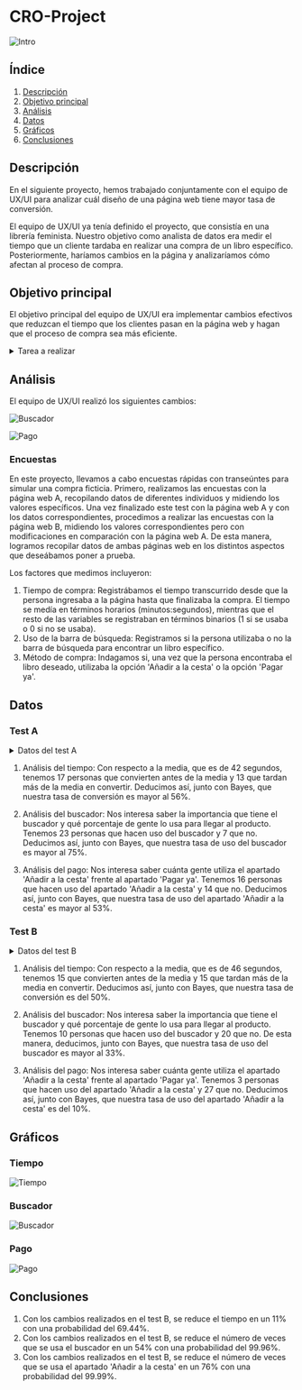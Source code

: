 # CRO-Project

![Intro](img/intro.png)

## Índice

1. [Descripción](#descripción)
2. [Objetivo principal](#objetivo)
3. [Análisis](#análisis)
4. [Datos](#datos)
5. [Gráficos](#gráficos)
6. [Conclusiones](#conclusiones)

<a name="descripción"/>

## Descripción

En el siguiente proyecto, hemos trabajado conjuntamente con el equipo de UX/UI para analizar cuál diseño de una página web tiene mayor tasa de conversión.

El equipo de UX/UI ya tenía definido el proyecto, que consistía en una librería feminista. Nuestro objetivo como analista de datos era medir el tiempo que un cliente tardaba en realizar una compra de un libro específico. Posteriormente, haríamos cambios en la página y analizaríamos cómo afectan al proceso de compra.

<a name="objetivo"/>

## Objetivo principal

El objetivo principal del equipo de UX/UI era implementar cambios efectivos que reduzcan el tiempo que los clientes pasan en la página web y hagan que el proceso de compra sea más eficiente.

<details>
<summary>Tarea a realizar</summary>
<br>

 ![Tarea](img/tarea.png)

</details>

<a name="análisis"/>

## Análisis

El equipo de UX/UI realizó los siguientes cambios: 

![Buscador](img/cambio_b.png)

![Pago](img/cambio_p.png)

### Encuestas

En este proyecto, llevamos a cabo encuestas rápidas con transeúntes para simular una compra ficticia. Primero, realizamos las encuestas con la página web A, recopilando datos de diferentes individuos y midiendo los valores específicos. Una vez finalizado este test con la página web A y con los datos correspondientes, procedimos a realizar las encuestas con la página web B, midiendo los valores correspondientes pero con modificaciones en comparación con la página web A. De esta manera, logramos recopilar datos de ambas páginas web en los distintos aspectos que deseábamos poner a prueba.


Los factores que medimos incluyeron:

  1. Tiempo de compra: Registrábamos el tiempo transcurrido desde que la persona ingresaba a la página hasta que finalizaba la compra. El tiempo se medía en términos horarios (minutos:segundos), mientras que el resto de las variables se registraban en términos binarios (1 si se usaba o 0 si no se usaba).
  2. Uso de la barra de búsqueda: Registramos si la persona utilizaba o no la barra de búsqueda para encontrar un libro específico.
  3. Método de compra: Indagamos si, una vez que la persona encontraba el libro deseado, utilizaba la opción 'Añadir a la cesta' o la opción 'Pagar ya'.

<a name="datos"/>

## Datos

### Test A

<details>
<summary>Datos del test A</summary>
<br>

 ![Test A](img/a.png)

</details>

1. Análisis del tiempo: Con respecto a la media, que es de 42 segundos, tenemos 17 personas que convierten antes de la media y 13 que tardan más de la media en convertir. Deducimos así, junto con Bayes, que nuestra tasa de conversión es mayor al 56%.

2. Análisis del buscador: Nos interesa saber la importancia que tiene el buscador y qué porcentaje de gente lo usa para llegar al producto. Tenemos 23 personas que hacen uso del buscador y 7 que no. Deducimos así, junto con Bayes, que nuestra tasa de uso del buscador es mayor al 75%.

3. Análisis del pago: Nos interesa saber cuánta gente utiliza el apartado 'Añadir a la cesta' frente al apartado 'Pagar ya'. Tenemos 16 personas que hacen uso del apartado 'Añadir a la cesta' y 14 que no. Deducimos así, junto con Bayes, que nuestra tasa de uso del apartado 'Añadir a la cesta' es mayor al 53%.

### Test B

<details>
<summary>Datos del test B</summary>
<br>

 ![Test B](img/b.png)

</details>

1. Análisis del tiempo: Con respecto a la media, que es de 46 segundos, tenemos 15 que convierten antes de la media y 15 que tardan más de la media en convertir. Deducimos así, junto con Bayes, que nuestra tasa de conversión es del 50%.

2. Análisis del buscador: Nos interesa saber la importancia que tiene el buscador y qué porcentaje de gente lo usa para llegar al producto. Tenemos 10 personas que hacen uso del buscador y 20 que no. De esta manera, deducimos, junto con Bayes, que nuestra tasa de uso del buscador es mayor al 33%.

3. Análisis del pago: Nos interesa saber cuánta gente utiliza el apartado 'Añadir a la cesta' frente al apartado 'Pagar ya'. Tenemos 3 personas que hacen uso del apartado 'Añadir a la cesta' y 27 que no. Deducimos así, junto con Bayes, que nuestra tasa de uso del apartado 'Añadir a la cesta' es del 10%.

<a name="gráficos"/>

## Gráficos

### Tiempo

![Tiempo](img/tiempo.png)

### Buscador

![Buscador](img/buscador.png)

### Pago

![Pago](img/pago.png)

<a name="conclusiones"/>

## Conclusiones

1.  Con los cambios realizados en el test B, se reduce el tiempo en un 11% con una probabilidad del 69.44%.
2.  Con los cambios realizados en el test B, se reduce el número de veces que se usa el buscador en un 54% con una probabilidad del 99.96%.
3.  Con los cambios realizados en el test B, se reduce el número de veces que se usa el apartado 'Añadir a la cesta' en un 76% con una probabilidad del 99.99%.